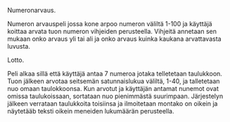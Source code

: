 Numeronarvaus.

Numeron arvauspeli jossa kone arpoo numeron väliltä 1-100 ja käyttäjä koittaa arvata tuon numeron vihjeiden perusteella. Vihjeitä annetaan sen mukaan onko arvaus yli tai ali ja onko
arvaus kuinka kaukana arvattavasta luvusta.



Lotto.

Peli alkaa sillä että käyttäjä antaa 7 numeroa jotaka telletetaan taulukkoon. Tuon jälkeen arvotaa seitsemän satunnaislukua väliltä, 1-40, ja talletetaan nuo omaan taulokkoonsa. 
Kun arvotut ja käyttäjän antamat nunemot ovat omissa taulukoissaan, sortataan nuo pienimmästä suurimpaan. Järjestelyn jälkeen verrataan taulukkoita toisiinsa ja ilmoitetaan montako on oikein
ja näytetääb teksti oikein meneiden lukumäärän perusteella.
